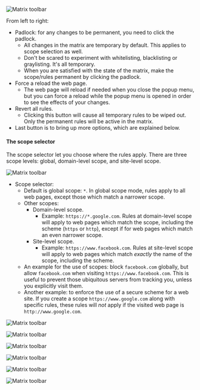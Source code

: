![Matrix toolbar](https://raw.github.com/gorhill/httpswitchboard/master/doc/img/popupmenu-toolbar-1.png)

From left to right:
* Padlock: for any changes to be permanent, you need to click the padlock.
    - All changes in the matrix are temporary by default. This applies to scope selection as well.
    - Don't be scared to experiment with whitelisting, blacklisting or graylisting. It's all temporary.
    - When you are satisfied with the state of the matrix, make the scope/rules permanent by clicking the padlock.
* Force a reload the web page.
    - The web page will reload if needed when you close the popup menu, but you can force a reload while the popup menu is opened in order to see the effects of your changes.
* Revert all rules.
    - Clicking this button will cause all temporary rules to be wiped out. Only the permanent rules will be active in the matrix.
* Last button is to bring up more options, which are explained below.

#### The scope selector

The scope selector let you choose where the rules apply. There are three scope levels: global, domain-level scope, and site-level scope.

![Matrix toolbar](https://raw.github.com/gorhill/httpswitchboard/master/doc/img/popupmenu-toolbar-2.png)

* Scope selector:
    - Default is global scope: `*`. In global scope mode, rules apply to all web pages, except those which match a narrower scope.
    - Other scopes:
        * Domain-level scope.
            - Example: `https://*.google.com`. Rules at domain-level scope will apply to web pages which match the scope, including the scheme (`https` or `http`), except if for web pages which match an even narrower scope.
        * Site-level scope.
            - Example: `https://www.facebook.com`. Rules at site-level scope will apply to web pages which match *exactly* the name of the scope, including the scheme.
    - An example for the use of scopes: block `facebook.com` globally, but allow `facebook.com` when visiting `https://www.facebook.com`. This is useful to prevent those ubiquitous servers from tracking you, unless you explicitly visit them.
    - Another example: to enforce the use of a secure scheme for a web site. If you create a scope `https://www.google.com` along with specific rules, these rules will *not* apply if the visited web page is `http://www.google.com`.

![Matrix toolbar](https://raw.github.com/gorhill/httpswitchboard/master/doc/img/popupmenu-toolbar-3.png)


![Matrix toolbar](https://raw.github.com/gorhill/httpswitchboard/master/doc/img/popupmenu-toolbar-4.png)


![Matrix toolbar](https://raw.github.com/gorhill/httpswitchboard/master/doc/img/popupmenu-toolbar-5.png)


![Matrix toolbar](https://raw.github.com/gorhill/httpswitchboard/master/doc/img/popupmenu-toolbar-6.png)

![Matrix toolbar](https://raw.github.com/gorhill/httpswitchboard/master/doc/img/popupmenu-toolbar-7.png)


![Matrix toolbar](https://raw.github.com/gorhill/httpswitchboard/master/doc/img/popupmenu-toolbar-8.png)

